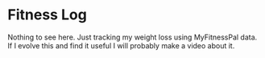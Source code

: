 # Fitness Log
Nothing to see here. Just tracking my weight loss using MyFitnessPal data. If I evolve this and find it useful I will probably make a video about it.
